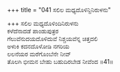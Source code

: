 +++
title = "041 ಸಲಿಲ ಮಧ್ಯದೊಳಿನ್ದಿನಿರುಳನು"

+++
ಸಲಿಲ ಮಧ್ಯದೊಳಿಂದಿನಿರುಳನು  
ಕಳೆದೆನಾದಡೆ ಪಾಂಡುಪುತ್ರರ  
ಗೆಲುವೆನುದಯದೊಳಿದುವೆ ನಿಶ್ಚಯವೆನ್ನ ಚಿತ್ತದಲಿ  
ಅಳುಕಿ ಕದನದೊಳೋಡಿ ನಗರಿಯ  
ಲಲನೆಯರ ಮರೆಗೊಂಬೆನೇ ನೀವ್  
ತೊಲಗಿ ಭೀಮನ ಬೇಹು ಬಹುದಿರಬೇಡ ನೀವೆಂದ     ॥41॥